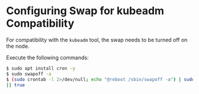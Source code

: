 # Configuring Swap for kubeadm Compatibility

For compatibility with the `kubeadm` tool, the swap needs to be turned off on the node.

Execute the following commands:

```bash
$ sudo apt install cron -y
$ sudo swapoff -a
$ (sudo crontab -l 2>/dev/null; echo "@reboot /sbin/swapoff -a") | sudo crontab -
|| true
